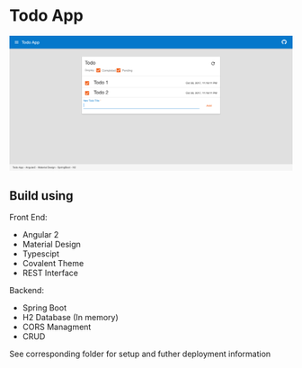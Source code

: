 # Todo App
![Screenshot](https://github.com/anandmv/todo-angular2-spring-h2/blob/master/screenshot.png)

## Build using 

Front End:
 * Angular 2
 * Material Design
 * Typescipt
 * Covalent Theme
 * REST Interface 

Backend:
 * Spring Boot
 * H2 Database (In memory)
 * CORS Managment 
 * CRUD

See corresponding folder for setup and futher deployment information